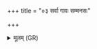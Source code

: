 +++
title = "०३ सर्वा गावः सम्मनसः"

+++
<details><summary>मूलम् (GR)</summary>

+++(PSK 20.24.3)+++सर्वा गावः संमनसः  
सच्छवयः सनाभयः ।  
समानं बिभ्रतीर् नाम  
वत्सा उद् रिहतां मिथः ॥
</details>